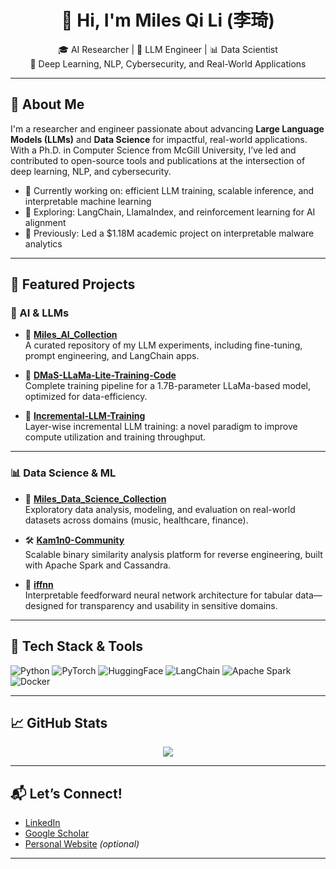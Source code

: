 <h1 align="center">👋 Hi, I'm Miles Qi Li (李琦)</h1>
<p align="center">
  🎓 AI Researcher | 🧠 LLM Engineer | 📊 Data Scientist<br>
  🔬 Deep Learning, NLP, Cybersecurity, and Real-World Applications
</p>

---

## 🧠 About Me

I'm a researcher and engineer passionate about advancing **Large Language Models (LLMs)** and **Data Science** for impactful, real-world applications. With a Ph.D. in Computer Science from McGill University, I’ve led and contributed to open-source tools and publications at the intersection of deep learning, NLP, and cybersecurity.

- 🔭 Currently working on: efficient LLM training, scalable inference, and interpretable machine learning
- 🌱 Exploring: LangChain, LlamaIndex, and reinforcement learning for AI alignment
- 🧠 Previously: Led a $1.18M academic project on interpretable malware analytics

---

## 🚀 Featured Projects

### 🤖 AI & LLMs

- 🧩 [**Miles_AI_Collection**](https://github.com/MilesQLi/Miles_AI_Collection)  
  A curated repository of my LLM experiments, including fine-tuning, prompt engineering, and LangChain apps.

- 🦙 [**DMaS-LLaMa-Lite-Training-Code**](https://github.com/McGill-DMaS/DMaS-LLaMa-Lite-Training-Code)  
  Complete training pipeline for a 1.7B-parameter LLaMa-based model, optimized for data-efficiency.

- 🔁 [**Incremental-LLM-Training**](https://github.com/McGill-DMaS/Incremental-LLM-Training)  
  Layer-wise incremental LLM training: a novel paradigm to improve compute utilization and training throughput.

---

### 📊 Data Science & ML

- 📁 [**Miles_Data_Science_Collection**](https://github.com/MilesQLi/Miles_Data_Science_Collection)  
  Exploratory data analysis, modeling, and evaluation on real-world datasets across domains (music, healthcare, finance).

- 🛠️ [**Kam1n0-Community**](https://github.com/McGill-DMaS/Kam1n0-Community)  
  Scalable binary similarity analysis platform for reverse engineering, built with Apache Spark and Cassandra.

- 🧮 [**iffnn**](https://github.com/MilesQLi/iffnn)  
  Interpretable feedforward neural network architecture for tabular data—designed for transparency and usability in sensitive domains.

---

## 🧰 Tech Stack & Tools

![Python](https://img.shields.io/badge/Python-3.9-blue?logo=python)
![PyTorch](https://img.shields.io/badge/PyTorch-DeepLearning-red?logo=pytorch)
![HuggingFace](https://img.shields.io/badge/HuggingFace-Transformers-yellow?logo=huggingface)
![LangChain](https://img.shields.io/badge/LangChain-LLM%20Apps-9cf?logo=langchain)
![Apache Spark](https://img.shields.io/badge/Apache_Spark-BigData-orange?logo=apachespark)
![Docker](https://img.shields.io/badge/Docker-Containers-blue?logo=docker)

---

## 📈 GitHub Stats

<p align="center">
  <img src="https://github-readme-stats.vercel.app/api?username=MilesQLi&show_icons=true&hide_title=true&theme=default" />
</p>

---

## 📬 Let’s Connect!

- [LinkedIn](https://www.linkedin.com/in/milesqili)
- [Google Scholar](https://scholar.google.com/citations?user=YOUR-ID-HERE)
- [Personal Website](#) *(optional)*

---
